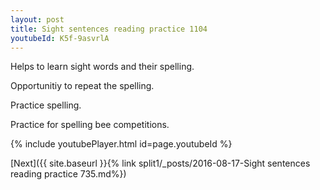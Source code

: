 ```yaml
---
layout: post
title: Sight sentences reading practice 1104
youtubeId: K5f-9asvrlA
---
```

 
 
Helps to learn sight words and their spelling.

Opportunitiy to repeat the spelling. 

Practice spelling. 
 
Practice for spelling bee competitions. 
 
{% include youtubePlayer.html id=page.youtubeId %}
 
 

[Next]({{ site.baseurl }}{% link  split1/_posts/2016-08-17-Sight sentences reading practice 735.md%})
 
